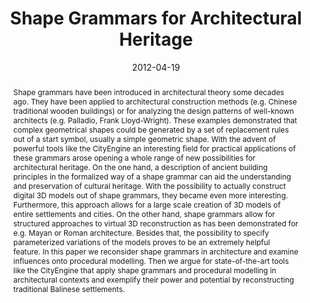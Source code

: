 ---
abstract: Shape grammars have been introduced in architectural theory some decades
  ago. They have been applied to architectural construction methods (e.g. Chinese
  traditional wooden buildings) or for analyzing the design patterns of well-known
  architects (e.g. Palladio, Frank Lloyd-Wright). These examples demonstrated that
  complex geometrical shapes could be generated by a set of replacement rules out
  of a start symbol, usually a simple geometric shape. With the advent of powerful
  tools like the CityEngine an interesting field for practical applications of these
  grammars arose opening a whole range of new possibilities for architectural heritage.
  On the one hand, a description of ancient building principles in the formalized
  way of a shape grammar can aid the understanding and preservation of cultural heritage.
  With the possibility to actually construct digital 3D models out of shape grammars,
  they became even more interesting. Furthermore, this approach allows for a large
  scale creation of 3D models of entire settlements and cities. On the other hand,
  shape grammars allow for structured approaches to virtual 3D reconstruction as has
  been demonstrated for e.g. Mayan or Roman architecture. Besides that, the possibility
  to specify parameterized variations of the models proves to be an extremely helpful
  feature. In this paper we reconsider shape grammars in architecture and examine
  influences onto procedural modelling. Then we argue for state-of-the-art tools like
  the CityEngine that apply shape grammars and procedural modelling in architectural
  contexts and exemplify their power and potential by reconstructing traditional Balinese
  settlements.
authors:
- Monika Di Angelo
- Peter Ferschin
- Galina Paskaleva
date: '2012-04-19'
featured: false
links:
- name: Publik
  url: https://publik.tuwien.ac.at/showentry.php?ID=207796&lang=2
publication_types:
- '1'
publishDate: '2012-04-19'
title: Shape Grammars for Architectural Heritage
url_pdf: http://publik.tuwien.ac.at/files/PubDat_207796.pdf
---